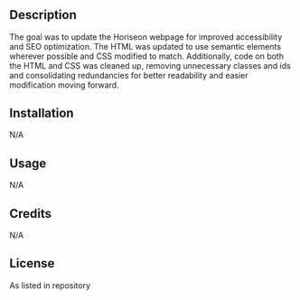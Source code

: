 # <Horiseo accessibility update>

## Description

The goal was to update the Horiseon webpage for improved accessibility and SEO optimization. The HTML was updated to use semantic elements wherever possible and CSS modified to match. Additionally, code on both the HTML and CSS was cleaned up, removing unnecessary classes and ids and consolidating redundancies for better readability and easier modification moving forward.

## Installation

N/A

## Usage

N/A

## Credits

N/A

## License

As listed in repository